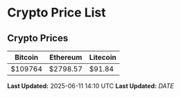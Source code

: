 # Crypto Price List

## Crypto Prices
| Bitcoin | Ethereum | Litecoin |
| ------- | -------- | -------- |
| $109764 | $2798.57 | $91.84 |
**Last Updated:** 2025-06-11 14:10 UTC
**Last Updated:** $DATE$
